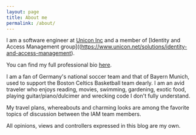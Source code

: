```yaml
---
layout: page
title: About me
permalink: /about/
---
```


I am a software engineer at [Unicon Inc](https://www.unicon.net) 
and a member of [Identity and Access Management group]((https://www.unicon.net/solutions/identity-and-access-management).

You can find my full professional bio [here](https://www.linkedin.com/in/mmoayyed).

I am a fan of Germany's national soccer team and that of Bayern Munich, used to support the Boston Celtics Basketball team dearly.
I am an avid traveler who enjoys reading, movies, swimming, gardening, exotic food, playing guitar/piano/dulcimer and wrecking code I don't fully understand. 

My travel plans, whereabouts and charming looks are among the favorite topics of discussion between the IAM team members.

All opinions, views and controllers expressed in this blog are my own.